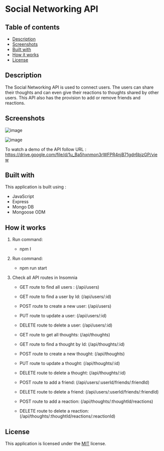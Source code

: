 # Social Networking API

## Table of contents
* [Description](#description)
* [Screenshots](#screenshots)
* [Built with](#built-with)
* [How it works](#how-it-works)
* [License](#license)

## Description
  The Social Networking API is used to connect users. The users can share their thoughts and can even give their reactions to thoughts shared by other users. This API also has the provision to add or remove friends and reactions.
  
## Screenshots

![image](https://user-images.githubusercontent.com/65467469/167281895-4068ef07-337c-4b84-9568-41d327a09df6.png)

![image](https://user-images.githubusercontent.com/65467469/167281906-c1fd98ee-1d4e-4be0-9559-96ffd65c8793.png)

To watch a demo of the API follow URL : https://drive.google.com/file/d/1u_Ba5hxnmon3rWFPR4njB71gdr6bjzGP/view

## Built with
This application is built using :
* JavaScript
* Express
* Mongo DB
* Mongoose ODM 

## How it works
1. Run command:
	* npm I 
2. Run command: 
	* npm run start

3.	Check all API routes in Insomnia
	* GET route to find all users :  (/api/users)
	* GET route to find a user by Id: (/api/users/:id)
	* POST route to create a new user:  (/api/users)
	* PUT route to update a user: (/api/users/:id)
	* DELETE route to delete a user: (/api/users/:id)

	* GET route to get all thoughts:  (/api/thoughts)
	* GET route to find a thought by Id:  (/api/thoughts/:id)
	* POST route to create a new thought:  (/api/thoughts)
	* PUT route to update a thought:  (/api/thoughts/:id)
	* DELETE route to delete a thought:  (/api/thoughts/:id)

	* POST route to add a friend:  (/api/users/:userId/friends/:friendId)
	* DELETE route to delete a friend: (/api/users/:userId/friends/:friendId)

	* POST route to add a reaction: (/api/thoughts/:thoughtId/reactions)
	* DELETE route to delete a reaction: (/api/thoughts/:thoughtId/reactions/:reactionId)

## License
 This application is licensed under the [MIT]( https://github.com/pdhende/social-networking-API/blob/main/LICENSE) license.
